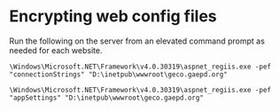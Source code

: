 # Encrypting web config files

Run the following on the server from an elevated command prompt as needed for each website.

`\Windows\Microsoft.NET\Framework\v4.0.30319\aspnet_regiis.exe -pef "connectionStrings" "D:\inetpub\wwwroot\geco.gaepd.org"`

`\Windows\Microsoft.NET\Framework\v4.0.30319\aspnet_regiis.exe -pef "appSettings" "D:\inetpub\wwwroot\geco.gaepd.org"`
